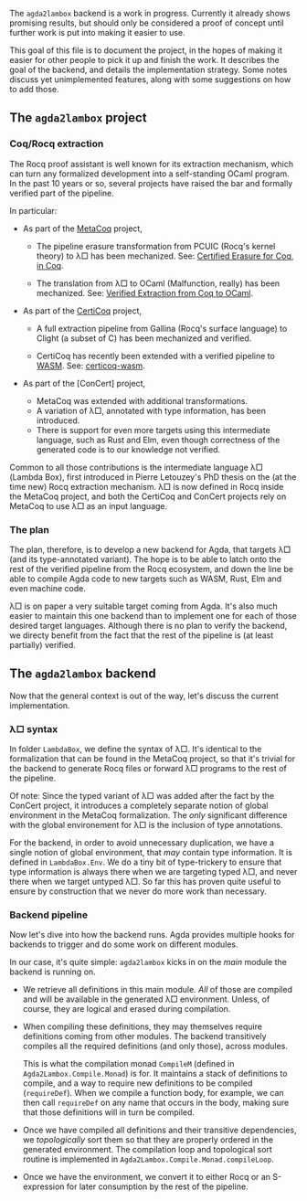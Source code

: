 The `agda2lambox` backend is a work in progress. Currently it already shows
promising results, but should only be considered a proof of concept until
further work is put into making it easier to use.

This goal of this file is to document the project, in the hopes of making it
easier for other people to pick it up and finish the work. It describes the goal
of the backend, and details the implementation strategy.
Some notes discuss yet unimplemented features, along with some suggestions on
how to add those.

## The `agda2lambox` project

### Coq/Rocq extraction

The Rocq proof assistant is well known for its extraction mechanism, which can
turn any formalized development into a self-standing OCaml program. In the past
10 years or so, several projects have raised the bar and formally verified part
of the pipeline.

In particular:

- As part of the [MetaCoq] project,

  - The pipeline erasure transformation from PCUIC (Rocq's kernel theory) to λ□
    has been mechanized.
    See: [Certified Erasure for Coq, in Coq](https://inria.hal.science/hal-04077552).

  - The translation from λ□ to OCaml (Malfunction, really)
    has been mechanized.
    See: [Verified Extraction from Coq to OCaml](https://dl.acm.org/doi/10.1145/3656379).

- As part of the [CertiCoq] project,

  - A full extraction pipeline from Gallina (Rocq's surface language) to Clight (a subset
      of C) has been mechanized and verified.

  - CertiCoq has recently been extended with a verified pipeline to [WASM].
    See: [certicoq-wasm](https://github.com/womeier/certicoqwasm).

- As part of the [ConCert] project,

  - MetaCoq was extended with additional transformations.
  - A variation of λ□, annotated with type information, has been introduced.
  - There is support for even more targets using this intermediate language,
    such as Rust and Elm, even though correctness of the generated code is to
    our knowledge not verified.

Common to all those contributions is the intermediate language λ□ (Lambda Box), 
first introduced in Pierre Letouzey's PhD thesis on the (at the time new) Rocq
extraction mechanism. λ□ is now defined in Rocq inside the MetaCoq project, and
both the CertiCoq and ConCert projects rely on MetaCoq to use λ□ as an input
language.

### The plan

The plan, therefore, is to develop a new backend for Agda, that targets λ□ (and
its type-annotated variant). The hope is to be able to latch onto the rest of
the verified pipeline from the Rocq ecosystem, and down the line be able to
compile Agda code to new targets such as WASM, Rust, Elm and even machine code.

λ□ is on paper a very suitable target coming from Agda.
It's also much easier to maintain this one backend than to implement one for
each of those desired target languages.
Although there is no plan to verify the backend, we directy benefit from the
fact that the rest of the pipeline is (at least partially) verified.

[MetaCoq]: https://metacoq.github.io/
[CertiCoq]: https://certicoq.org/
[WASM]: https://webassembly.org/

## The `agda2lambox` backend

Now that the general context is out of the way, let's discuss the current
implementation.

### λ□ syntax

In folder `LambdaBox`, we define the syntax of λ□.
It's identical to the formalization that can be found in the MetaCoq project,
so that it's trivial for the backend to generate Rocq files or forward λ□ programs
to the rest of the pipeline.

Of note: Since the typed variant of λ□ was added after the fact by the ConCert
project, it introduces a completely separate notion of global environment in the
MetaCoq formalization. The *only* significant difference with the global
environement for λ□ is the inclusion of type annotations.

For the backend, in order to avoid unnecessary duplication, we have a single
notion of global environment, that *may* contain type information. 
It is defined in `LambdaBox.Env`.
We do a tiny bit of type-trickery to ensure that type information is always
there when we are targeting typed λ□, and never there when we target untyped λ□.
So far this has proven quite useful to ensure by construction that we never do
more work than necessary.

### Backend pipeline

Now let's dive into how the backend runs.
Agda provides multiple hooks for backends to trigger and do some work on
different modules.

In our case, it's quite simple: `agda2lambox` kicks in on the *main* module the
backend is running on.

- We retrieve all definitions in this main module. *All* of those are compiled
  and will be available in the generated λ□ environment. Unless, of course, they
  are logical and erased during compilation.

- When compiling these definitions, they may themselves require definitions
  coming from other modules. The backend transitively compiles all the required
  definitions (and only those), across modules.

  This is what the compilation monad `CompileM` (defined in
  `Agda2Lambox.Compile.Monad`) is for. It maintains a stack of definitions to
  compile, and a way to require new definitions to be compiled (`requireDef`).
  When we compile a function body, for example, we can then call `requireDef` on
  any name that occurs in the body, making sure that those definitions will in
  turn be compiled.

- Once we have compiled all definitions and their transitive dependencies,
  we *topologically* sort them so that they are properly ordered in the
  generated environment.
  The compilation loop and topological sort routine is implemented in
  `Agda2Lambox.Compile.Monad.compileLoop`.

- Once we have the environment, we convert it to either Rocq or an S-expression
  for later consumption by the rest of the pipeline.
